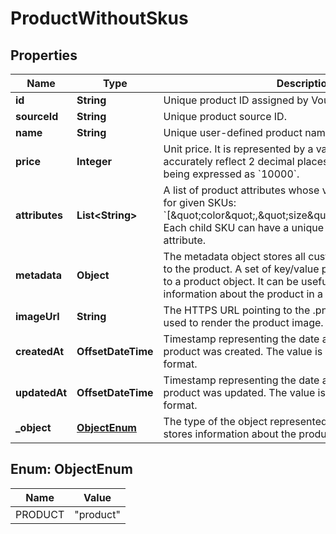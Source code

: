 

# ProductWithoutSkus


## Properties

| Name | Type | Description | Notes |
|------------ | ------------- | ------------- | -------------|
|**id** | **String** | Unique product ID assigned by Voucherify. |  |
|**sourceId** | **String** | Unique product source ID. |  [optional] |
|**name** | **String** | Unique user-defined product name. |  [optional] |
|**price** | **Integer** | Unit price. It is represented by a value multiplied by 100 to accurately reflect 2 decimal places, such as &#x60;$100.00&#x60; being expressed as &#x60;10000&#x60;. |  [optional] |
|**attributes** | **List&lt;String&gt;** | A list of product attributes whose values you can customize for given SKUs: &#x60;[\&quot;color\&quot;,\&quot;size\&quot;,\&quot;ranking\&quot;]&#x60;. Each child SKU can have a unique value for a given attribute. |  |
|**metadata** | **Object** | The metadata object stores all custom attributes assigned to the product. A set of key/value pairs that you can attach to a product object. It can be useful for storing additional information about the product in a structured format. |  |
|**imageUrl** | **String** | The HTTPS URL pointing to the .png or .jpg file that will be used to render the product image. |  [optional] |
|**createdAt** | **OffsetDateTime** | Timestamp representing the date and time when the product was created. The value is shown in the ISO 8601 format. |  [optional] |
|**updatedAt** | **OffsetDateTime** | Timestamp representing the date and time when the product was updated. The value is shown in the ISO 8601 format. |  [optional] |
|**_object** | [**ObjectEnum**](#ObjectEnum) | The type of the object represented by JSON. This object stores information about the product. |  |



## Enum: ObjectEnum

| Name | Value |
|---- | -----|
| PRODUCT | &quot;product&quot; |



